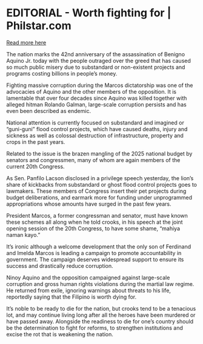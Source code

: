 # EDITORIAL - Worth fighting for | Philstar.com

[Read more here](https://www.philstar.com/opinion/2025/08/21/2466915/editorial-worth-fighting-for)

The nation marks the 42nd anniversary of the assassination of Benigno Aquino Jr. today with the people outraged over the greed that has caused so much public misery due to substandard or non-existent projects and programs costing billions in people’s money.

Fighting massive corruption during the Marcos dictatorship was one of the advocacies of Aquino and the other members of the opposition. It is lamentable that over four decades since Aquino was killed together with alleged hitman Rolando Galman, large-scale corruption persists and has even been described as endemic.

National attention is currently focused on substandard and imagined or “guni-guni” flood control projects, which have caused deaths, injury and sickness as well as colossal destruction of infrastructure, property and crops in the past years.

Related to the issue is the brazen mangling of the 2025 national budget by senators and congressmen, many of whom are again members of the current 20th Congress.

As Sen. Panfilo Lacson disclosed in a privilege speech yesterday, the lion’s share of kickbacks from substandard or ghost flood control projects goes to lawmakers. These members of Congress insert their pet projects during budget deliberations, and earmark more for funding under unprogrammed appropriations whose amounts have surged in the past few years.

President Marcos, a former congressman and senator, must have known these schemes all along when he told crooks, in his speech at the joint opening session of the 20th Congress, to have some shame, “mahiya naman kayo.”

It’s ironic although a welcome development that the only son of Ferdinand and Imelda Marcos is leading a campaign to promote accountability in government. The campaign deserves widespread support to ensure its success and drastically reduce corruption.

Ninoy Aquino and the opposition campaigned against large-scale corruption and gross human rights violations during the martial law regime. He returned from exile, ignoring warnings about threats to his life, reportedly saying that the Filipino is worth dying for.

It’s noble to be ready to die for the nation, but crooks tend to be a tenacious lot, and may continue living long after all the heroes have been murdered or have passed away. Alongside the readiness to die for one’s country should be the determination to fight for reforms, to strengthen institutions and excise the rot that is weakening the nation.